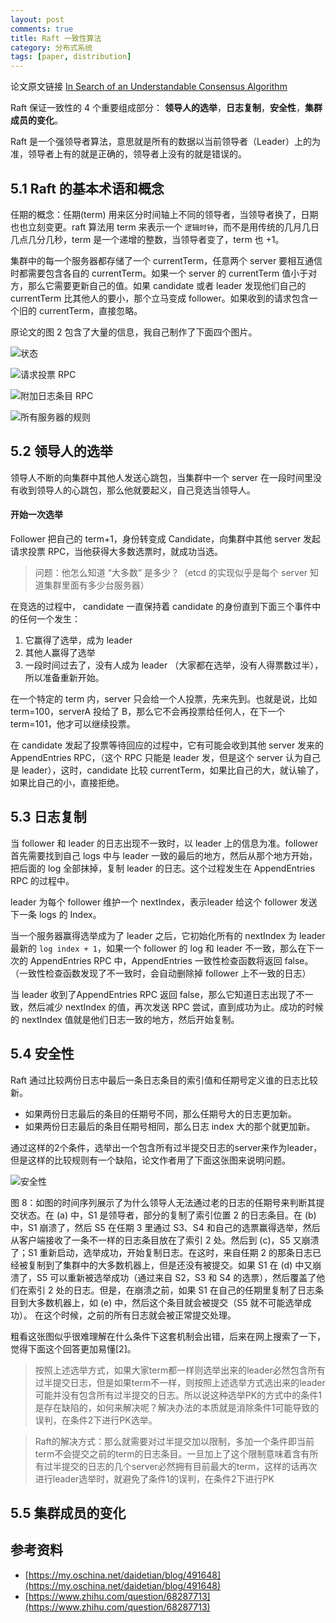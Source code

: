 ```yaml
---
layout: post
comments: true
title: Raft 一致性算法
category: 分布式系统
tags: [paper, distribution]
---
```


论文原文链接 [In Search of an Understandable Consensus Algorithm](/papers/raft-extended.pdf)


Raft 保证一致性的 4 个重要组成部分： **领导人的选举**，**日志复制**，**安全性**，**集群成员的变化**。

Raft 是一个强领导者算法，意思就是所有的数据以当前领导者（Leader）上的为准，领导者上有的就是正确的，领导者上没有的就是错误的。

## 5.1 Raft 的基本术语和概念

任期的概念：任期(term) 用来区分时间轴上不同的领导者，当领导者换了，日期也也立刻变更。raft 算法用 term 来表示一个 `逻辑时钟`，而不是用传统的几月几日几点几分几秒，term 是一个递增的整数，当领导者变了，term 也 +1。

集群中的每一个服务器都存储了一个 currentTerm，任意两个 server 要相互通信时都需要包含各自的 currentTerm。如果一个 server 的 currentTerm 值小于对方，那么它需要更新自己的值。如果 candidate 或者 leader 发现他们自己的 currentTerm 比其他人的要小，那个立马变成 follower。如果收到的请求包含一个旧的 currentTerm，直接忽略。

原论文的图 2 包含了大量的信息，我自己制作了下面四个图片。

![状态](/image/2018/raft1.png)

![请求投票 RPC](/image/2018/raft2.png)

![附加日志条目 RPC](/image/2018/raft3.png)

![所有服务器的规则](/image/2018/raft4.png)

## 5.2 领导人的选举

领导人不断的向集群中其他人发送心跳包，当集群中一个 server 在一段时间里没有收到领导人的心跳包，那么他就要起义，自己竞选当领导人。

#### 开始一次选举

Follower 把自己的 term+1，身份转变成 Candidate，向集群中其他 server 发起请求投票 RPC，当他获得大多数选票时，就成功当选。

> 问题：他怎么知道 “大多数” 是多少？（etcd 的实现似乎是每个 server 知道集群里面有多少台服务器）

在竞选的过程中， candidate 一直保持着 candidate 的身份直到下面三个事件中的任何一个发生：

1. 它赢得了选举，成为 leader
2. 其他人赢得了选举
3. 一段时间过去了，没有人成为 leader （大家都在选举，没有人得票数过半），所以准备重新开始。

在一个特定的 term 内，server 只会给一个人投票，先来先到。也就是说，比如 term=100，serverA 投给了 B，那么它不会再投票给任何人，在下一个 term=101，他才可以继续投票。

在 candidate 发起了投票等待回应的过程中，它有可能会收到其他 server 发来的 AppendEntries RPC，（这个 RPC 只能是 leader 发，但是这个 server 认为自己是 leader），这时，candidate 比较 currentTerm，如果比自己的大，就认输了，如果比自己的小，直接拒绝。



## 5.3 日志复制

当 follower 和 leader 的日志出现不一致时，以 leader 上的信息为准。follower 首先需要找到自己 logs 中与 leader 一致的最后的地方，然后从那个地方开始，把后面的 log 全部抹掉，复制 leader 的日志。这个过程发生在 AppendEntries RPC 的过程中。

leader 为每个 follower 维护一个 nextIndex，表示leader 给这个 follower 发送下一条 logs 的 Index。

当一个服务器赢得选举成为了 leader 之后，它初始化所有的 nextIndex 为 leader 最新的 `log index + 1`，如果一个 follower 的 log 和 leader 不一致，那么在下一次的 AppendEntries RPC 中，AppendEntries 一致性检查函数将返回 false。（一致性检查函数发现了不一致时，会自动删除掉 follower 上不一致的日志）

当 leader 收到了AppendEntries RPC 返回 false，那么它知道日志出现了不一致，然后减少 nextIndex 的值，再次发送 RPC 尝试，直到成功为止。成功的时候的 nextIndex 值就是他们日志一致的地方，然后开始复制。


## 5.4 安全性

Raft 通过比较两份日志中最后一条日志条目的索引值和任期号定义谁的日志比较新。

- 如果两份日志最后的条目的任期号不同，那么任期号大的日志更加新。
- 如果两份日志最后的条目任期号相同，那么日志 index 大的那个就更加新。

通过这样的2个条件，选举出一个包含所有过半提交日志的server来作为leader，但是这样的比较规则有一个缺陷，论文作者用了下面这张图来说明问题。

![安全性](/image/2018/raft5.png)

图 8：如图的时间序列展示了为什么领导人无法通过老的日志的任期号来判断其提交状态。在 (a) 中，S1 是领导者，部分的复制了索引位置 2 的日志条目。在 (b) 中，S1 崩溃了，然后 S5 在任期 3 里通过 S3、S4 和自己的选票赢得选举，然后从客户端接收了一条不一样的日志条目放在了索引 2 处。然后到 (c)，S5 又崩溃了；S1 重新启动，选举成功，开始复制日志。在这时，来自任期 2 的那条日志已经被复制到了集群中的大多数机器上，但是还没有被提交。如果 S1 在 (d) 中又崩溃了，S5 可以重新被选举成功（通过来自 S2，S3 和 S4 的选票），然后覆盖了他们在索引 2 处的日志。但是，在崩溃之前，如果 S1 在自己的任期里复制了日志条目到大多数机器上，如 (e) 中，然后这个条目就会被提交（S5 就不可能选举成功）。 在这个时候，之前的所有日志就会被正常提交处理。


粗看这张图似乎很难理解在什么条件下这套机制会出错，后来在网上搜索了一下，觉得下面这个回答更加易懂[2]。

> 按照上述选举方式，如果大家term都一样则选举出来的leader必然包含所有过半提交日志，但是如果term不一样，则按照上述选举方式选出来的leader可能并没有包含所有过半提交的日志。所以说这种选举PK的方式中的条件1是存在缺陷的，如何来解决呢？解决办法的本质就是消除条件1可能导致的误判，在条件2下进行PK选举。

> Raft的解决方式：那么就需要对过半提交加以限制，多加一个条件即当前term不会提交之前的term的日志条目。一旦加上了这个限制意味着含有所有过半提交的日志的几个server必然拥有目前最大的term，这样的话再次进行leader选举时，就避免了条件1的误判，在条件2下进行PK




## 5.5 集群成员的变化


## 参考资料

- [https://my.oschina.net/daidetian/blog/491648](https://my.oschina.net/daidetian/blog/491648)
- [https://www.zhihu.com/question/68287713](https://www.zhihu.com/question/68287713)

